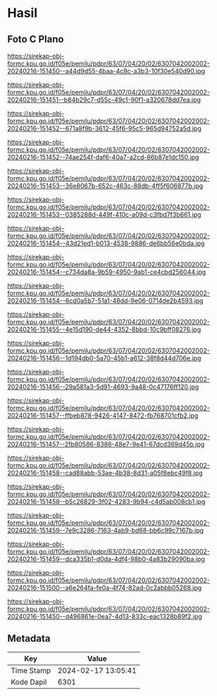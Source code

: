 # Hasil

## Foto C Plano

https://sirekap-obj-formc.kpu.go.id/f05e/pemilu/pdpr/63/07/04/20/02/6307042002002-20240216-151450--a44d9d55-4baa-4c8c-a3b3-10f30e540d90.jpg

https://sirekap-obj-formc.kpu.go.id/f05e/pemilu/pdpr/63/07/04/20/02/6307042002002-20240216-151451--b84b29c7-d55c-49c1-90f1-a320678dd7ea.jpg

https://sirekap-obj-formc.kpu.go.id/f05e/pemilu/pdpr/63/07/04/20/02/6307042002002-20240216-151452--671a8f9b-3612-45f6-95c5-965d94752a5d.jpg

https://sirekap-obj-formc.kpu.go.id/f05e/pemilu/pdpr/63/07/04/20/02/6307042002002-20240216-151452--74ae254f-daf6-40a7-a2cd-86b87e1dc150.jpg

https://sirekap-obj-formc.kpu.go.id/f05e/pemilu/pdpr/63/07/04/20/02/6307042002002-20240216-151453--36e8067b-652c-463c-88db-4ff5f606877b.jpg

https://sirekap-obj-formc.kpu.go.id/f05e/pemilu/pdpr/63/07/04/20/02/6307042002002-20240216-151453--0385288d-449f-410c-a09d-c3fbd7f3b661.jpg

https://sirekap-obj-formc.kpu.go.id/f05e/pemilu/pdpr/63/07/04/20/02/6307042002002-20240216-151454--43d21ed1-b013-4538-9886-de6bb56e0bda.jpg

https://sirekap-obj-formc.kpu.go.id/f05e/pemilu/pdpr/63/07/04/20/02/6307042002002-20240216-151454--c734da8a-9b59-4950-9ab1-ce4cbd256044.jpg

https://sirekap-obj-formc.kpu.go.id/f05e/pemilu/pdpr/63/07/04/20/02/6307042002002-20240216-151454--6cd0a5b7-51a1-48dd-9e06-0714de2b4593.jpg

https://sirekap-obj-formc.kpu.go.id/f05e/pemilu/pdpr/63/07/04/20/02/6307042002002-20240216-151455--4e15d190-de44-4352-8bbd-10c9bff08276.jpg

https://sirekap-obj-formc.kpu.go.id/f05e/pemilu/pdpr/63/07/04/20/02/6307042002002-20240216-151456--1d194db0-5a70-45b1-a612-38f8d44d706e.jpg

https://sirekap-obj-formc.kpu.go.id/f05e/pemilu/pdpr/63/07/04/20/02/6307042002002-20240216-151456--29a581a3-5d91-4693-9a48-0c47176ff120.jpg

https://sirekap-obj-formc.kpu.go.id/f05e/pemilu/pdpr/63/07/04/20/02/6307042002002-20240216-151457--ffbeb878-9426-4147-8472-fb768701cfb2.jpg

https://sirekap-obj-formc.kpu.go.id/f05e/pemilu/pdpr/63/07/04/20/02/6307042002002-20240216-151457--2fb80586-8386-48e7-9e41-67dcd369d45b.jpg

https://sirekap-obj-formc.kpu.go.id/f05e/pemilu/pdpr/63/07/04/20/02/6307042002002-20240216-151458--cad88abb-53ae-4b38-8d31-a05f8ebc49f8.jpg

https://sirekap-obj-formc.kpu.go.id/f05e/pemilu/pdpr/63/07/04/20/02/6307042002002-20240216-151458--b5c26829-3f02-4283-9b94-c4d5ab008cb1.jpg

https://sirekap-obj-formc.kpu.go.id/f05e/pemilu/pdpr/63/07/04/20/02/6307042002002-20240216-151459--7e9c3286-7163-4ab9-bd68-bb6c99c7167b.jpg

https://sirekap-obj-formc.kpu.go.id/f05e/pemilu/pdpr/63/07/04/20/02/6307042002002-20240216-151459--dca335b1-d0da-4df4-98b0-4a83b29090ba.jpg

https://sirekap-obj-formc.kpu.go.id/f05e/pemilu/pdpr/63/07/04/20/02/6307042002002-20240216-151500--a6e264fa-fe0a-4f74-82ad-0c2abbb05268.jpg

https://sirekap-obj-formc.kpu.go.id/f05e/pemilu/pdpr/63/07/04/20/02/6307042002002-20240216-151450--d496861e-0ea7-4d13-833c-eac1328b89f2.jpg


## Metadata

| Key        | Value               |
| ---------- | ------------------- |
| Time Stamp | 2024-02-17 13:05:41 |
| Kode Dapil | 6301                |



